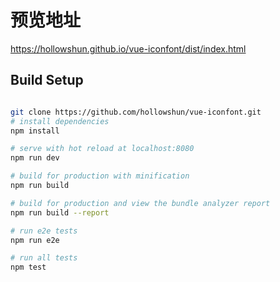 # 预览地址

https://hollowshun.github.io/vue-iconfont/dist/index.html

## Build Setup


``` bash

git clone https://github.com/hollowshun/vue-iconfont.git
# install dependencies
npm install

# serve with hot reload at localhost:8080
npm run dev

# build for production with minification
npm run build

# build for production and view the bundle analyzer report
npm run build --report

# run e2e tests
npm run e2e

# run all tests
npm test
```

